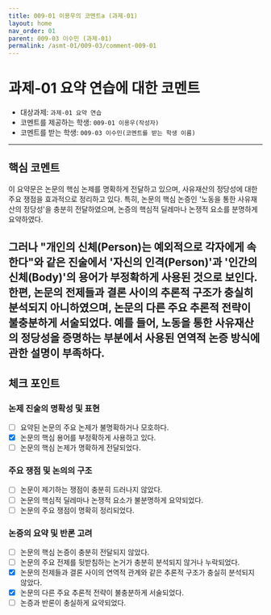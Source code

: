 ```yaml
---
title: 009-01 이용우의 코멘트a (과제-01) 
layout: home
nav_order: 01
parent: 009-03 이수민 (과제-01)
permalink: /asmt-01/009-03/comment-009-01
---
```


# 과제-01 요약 연습에 대한 코멘트

- 대상과제: `과제-01 요약 연습`
- 코멘트를 제공하는 학생: `009-01 이용우(작성자)` 
- 코멘트를 받는 학생: `009-03 이수민(코멘트를 받는 학생 이름)` 

---

## 핵심 코멘트

이 요약문은 논문의 핵심 논제를 명확하게 전달하고 있으며, 사유재산의 정당성에 대한 주요 쟁점을 효과적으로 정리하고 있다. 특히, 논문의 핵심 논증인 '노동을 통한 사유재산의 정당성'을 충분히 전달하였으며, 논증의 핵심적 딜레마나 논쟁적 요소를 분명하게 요약하였다. 

그러나 "개인의 신체(Person)는 예외적으로 각자에게 속한다"와 같은 진술에서 '자신의 인격(Person)'과 '인간의 신체(Body)'의 용어가 부정확하게 사용된 것으로 보인다. 한편, 논문의 전제들과 결론 사이의 추론적 구조가 충실히 분석되지 아니하였으며, 논문의 다른 주요 추론적 전략이 불충분하게 서술되었다. 예를 들어, 노동을 통한 사유재산의 정당성을 증명하는 부분에서 사용된 연역적 논증 방식에 관한 설명이 부족하다. 
---

## 체크 포인트

### 논제 진술의 명확성 및 표현  
- [ ] 요약된 논문의 주요 논제가 불명확하거나 모호하다.  
- [x] 논문의 핵심 용어를 부정확하게 사용하고 있다.  
- [ ] 논문의 핵심 논제가 명확하게 전달되었다.  

### 주요 쟁점 및 논의의 구조  
- [ ] 논문이 제기하는 쟁점이 충분히 드러나지 않았다.  
- [ ] 논문의 핵심적 딜레마나 논쟁적 요소가 불분명하게 요약되었다.  
- [ ] 논문의 주요 쟁점이 명확히 정리되었다.  

### 논증의 요약 및 반론 고려  
- [ ] 논문의 핵심 논증이 충분히 전달되지 않았다.  
- [ ] 논문의 주요 전제를 뒷받침하는 논거가 충분히 분석되지 않거나 누락되었다.  
- [x] 논문의 전제들과 결론 사이의 연역적 관계와 같은 추론적 구조가 충실히 분석되지 않았다.  
- [x] 논문의 다른 주요 추론적 전략이 불충분하게 서술되었다.
- [ ] 논증과 반론이 충실하게 요약되었다. 